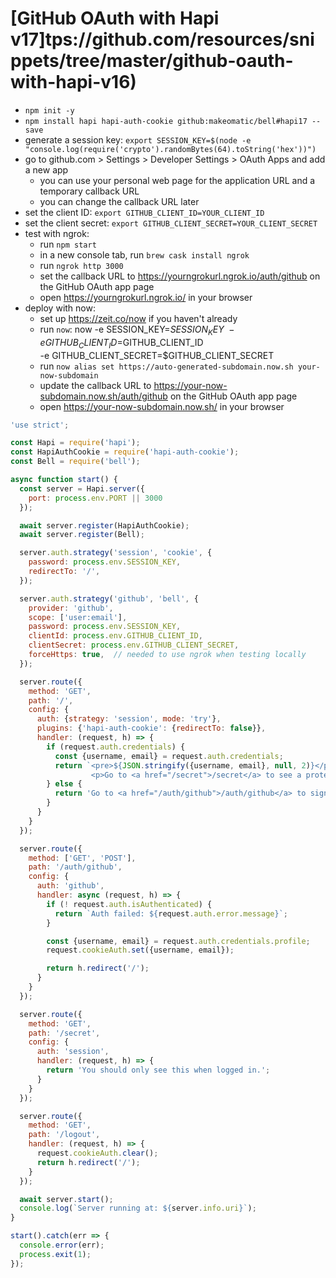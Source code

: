 # [GitHub OAuth with Hapi v17]tps://github.com/resources/snippets/tree/master/github-oauth-with-hapi-v16)

- `npm init -y`
- `npm install hapi hapi-auth-cookie github:makeomatic/bell#hapi17 --save`
- generate a session key:
    `export SESSION_KEY=$(node -e "console.log(require('crypto').randomBytes(64).toString('hex'))")`
- go to github.com > Settings > Developer Settings > OAuth Apps and add a new app
  - you can use your personal web page for the application URL and a temporary callback URL
  - you can change the callback URL later
- set the client ID: `export GITHUB_CLIENT_ID=YOUR_CLIENT_ID`
- set the client secret: `export GITHUB_CLIENT_SECRET=YOUR_CLIENT_SECRET`
- test with ngrok:
  - run `npm start`
  - in a new console tab, run `brew cask install ngrok`
  - run `ngrok http 3000`
  - set the callback URL to https://yourngrokurl.ngrok.io/auth/github on the GitHub OAuth app page
  - open https://yourngrokurl.ngrok.io/ in your browser
- deploy with now:
  - set up https://zeit.co/now if you haven't already
  - run `now`:
          now -e SESSION_KEY=$SESSION_KEY \
              -e GITHUB_CLIENT_ID=$GITHUB_CLIENT_ID \
              -e GITHUB_CLIENT_SECRET=$GITHUB_CLIENT_SECRET
  - run `now alias set https://auto-generated-subdomain.now.sh your-now-subdomain`
  - update the callback URL to https://your-now-subdomain.now.sh/auth/github on the GitHub OAuth app page
  - open https://your-now-subdomain.now.sh/ in your browser

``` js
'use strict';

const Hapi = require('hapi');
const HapiAuthCookie = require('hapi-auth-cookie');
const Bell = require('bell');

async function start() {
  const server = Hapi.server({
    port: process.env.PORT || 3000
  });

  await server.register(HapiAuthCookie);
  await server.register(Bell);

  server.auth.strategy('session', 'cookie', {
    password: process.env.SESSION_KEY,
    redirectTo: '/',
  });

  server.auth.strategy('github', 'bell', {
    provider: 'github',
    scope: ['user:email'],
    password: process.env.SESSION_KEY,
    clientId: process.env.GITHUB_CLIENT_ID,
    clientSecret: process.env.GITHUB_CLIENT_SECRET,
    forceHttps: true,  // needed to use ngrok when testing locally
  });

  server.route({
    method: 'GET',
    path: '/',
    config: {
      auth: {strategy: 'session', mode: 'try'},
      plugins: {'hapi-auth-cookie': {redirectTo: false}},
      handler: (request, h) => {
        if (request.auth.credentials) {
          const {username, email} = request.auth.credentials;
          return `<pre>${JSON.stringify({username, email}, null, 2)}</pre>
                  <p>Go to <a href="/secret">/secret</a> to see a protected page!</p>`;
        } else {
          return 'Go to <a href="/auth/github">/auth/github</a> to sign in!';
        }
      }
    }
  });

  server.route({
    method: ['GET', 'POST'],
    path: '/auth/github',
    config: {
      auth: 'github',
      handler: async (request, h) => {
        if (! request.auth.isAuthenticated) {
          return `Auth failed: ${request.auth.error.message}`;
        }

        const {username, email} = request.auth.credentials.profile;
        request.cookieAuth.set({username, email});

        return h.redirect('/');
      }
    }
  });

  server.route({
    method: 'GET',
    path: '/secret',
    config: {
      auth: 'session',
      handler: (request, h) => {
        return 'You should only see this when logged in.';
      }
    }
  });

  server.route({
    method: 'GET',
    path: '/logout',
    handler: (request, h) => {
      request.cookieAuth.clear();
      return h.redirect('/');
    }
  });

  await server.start();
  console.log(`Server running at: ${server.info.uri}`);
}

start().catch(err => {
  console.error(err);
  process.exit(1);
});
```